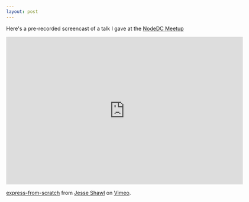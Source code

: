 ```yaml
---
layout: post
---
```


Here's a pre-recorded screencast of a talk I gave at the [NodeDC Meetup](http://www.meetup.com/node-dc/events/230290575/)

<iframe src="https://player.vimeo.com/video/163548396" width="640" height="400" frameborder="0" webkitallowfullscreen mozallowfullscreen allowfullscreen></iframe>
<p><a href="https://vimeo.com/163548396">express-from-scratch</a> from <a href="https://vimeo.com/user34026330">Jesse Shawl</a> on <a href="https://vimeo.com">Vimeo</a>.</p>